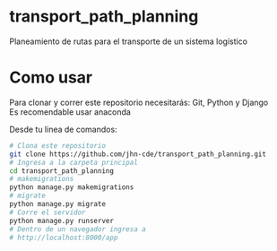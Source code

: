 # transport_path_planning
Planeamiento de rutas para el transporte de un sistema logístico

# Como usar
Para clonar y correr este repositorio necesitarás: Git, Python y Django<br>
Es recomendable usar anaconda <br>

Desde tu linea de comandos:<br>
```bash
# Clona este repositorio
git clone https://github.com/jhn-cde/transport_path_planning.git
# Ingresa a la carpeta principal
cd transport_path_planning
# makemigrations
python manage.py makemigrations
# migrate
python manage.py migrate
# Corre el servidor
python manage.py runserver
# Dentro de un navegador ingresa a 
# http://localhost:8000/app
```
